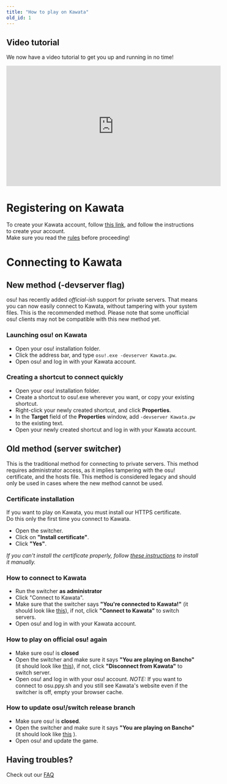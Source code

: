 ```yaml
---
title: "How to play on Kawata"
old_id: 1
---
```


## Video tutorial
We now have a video tutorial to get you up and running in no time!
<p align="center"><iframe width="560" height="315" src="https://www.youtube-nocookie.com/embed/imdQcbwOoi0" title="YouTube video player" frameborder="0" allow="accelerometer; autoplay; clipboard-write; encrypted-media; gyroscope; picture-in-picture" allowfullscreen></iframe></p>

# Registering on Kawata
To create your Kawata account, follow [this link](/register), and follow the instructions to create your account.
<br>
Make sure you read the [rules](/doc/rules) before proceeding!

# Connecting to Kawata

## New method (-devserver flag)
osu! has recently added *official-ish* support for private servers. That means you can now easily connect to Kawata, without tampering with your system files. This is the recommended method. Please note that some unofficial osu! clients may not be compatible with this new method yet.

### Launching osu! on Kawata

- Open your osu! installation folder.
- Click the address bar, and type `osu!.exe -devserver Kawata.pw`.
- Open osu! and log in with your Kawata account.

### Creating a shortcut to connect quickly

- Open your osu! installation folder.
- Create a shortcut to osu!.exe wherever you want, or copy your existing shortcut.
- Right-click your newly created shortcut, and click **Properties**.
- In the **Target** field of the **Properties** window, add `-devserver Kawata.pw` to the existing text.
- Open your newly created shortcut and log in with your Kawata account.

## Old method (server switcher)
This is the traditional method for connecting to private servers. This method requires administrator access, as it implies tampering with the osu! certificate, and the hosts file. This method is considered legacy and should only be used in cases where the new method cannot be used.

### Certificate installation
If you want to play on Kawata, you must install our HTTPS certificate.  
Do this only the first time you connect to Kawata.  

- Open the switcher.
- Click on **"Install certificate"**.
- Click **"Yes"**.

*If you can't install the certificate properly, follow [these instructions](/doc/install_certificate_manually) to install it manually.*

### How to connect to Kawata
- Run the switcher **as administrator**
- Click "Connect to Kawata".
- Make sure that the switcher says **"You're connected to Kawata!"** (it should look like [this](https://i.imgur.com/0LotBDY.png)), if not, click **"Connect to Kawata"** to switch servers.
- Open osu! and log in with your Kawata account.

### How to play on official osu! again
- Make sure osu! is **closed**  
- Open the switcher and make sure it says **"You are playing on Bancho"** (it should look like [this](https://i.imgur.com/JwrBy8S.png)), if not, click **"Disconnect from Kawata"** to switch server.
- Open osu! and log in with your osu! account.
_NOTE:_ If you want to connect to osu.ppy.sh and you still see Kawata's website even if the switcher is off, empty your browser cache.

### How to update osu!/switch release branch
- Make sure osu! is **closed**.
- Open the switcher and make sure it says **"You are playing on Bancho"** (it should look like [this](https://i.imgur.com/JwrBy8S.png) ).
- Open osu! and update the game.

## Having troubles?

Check out our [FAQ](/doc/faq)
